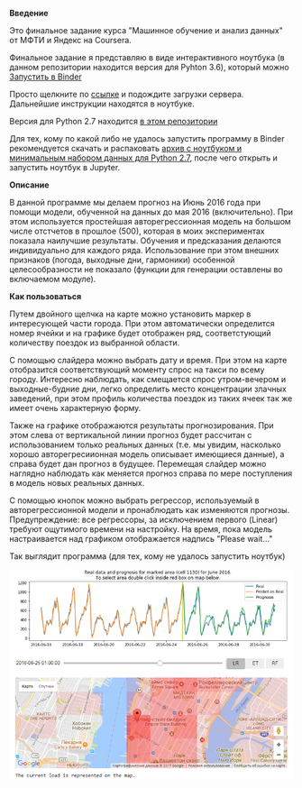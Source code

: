 **Введение**

Это финальное задание курса "Машинное обучение и анализ данных" от МФТИ и Яндекс на Coursera.

Финальное задание я представляю в виде интерактивного ноутбука (в данном репозитории находится версия для Pyhton 3.6), который можно [Запустить в Binder](https://mybinder.org/v2/gh/AntonOvsyannikov/week7_final_AO_py3/master?filepath=yellow_taxi_week7_py3.ipynb)

Просто щелкните по [ссылке](https://mybinder.org/v2/gh/AntonOvsyannikov/week7_final_AO_py3/master?filepath=yellow_taxi_week7_py3.ipynb) и подождите загрузки сервера. Дальнейшие инструкции находятся в ноутбуке.

Версия для Python 2.7 находится [в этом репозитории](https://github.com/AntonOvsyannikov/week7_final)

Для тех, кому по какой либо не удалось запустить программу в Binder рекомендуется скачать и распаковать [архив с ноутбуком и минимальным набором данных для Python 2.7](https://github.com/AntonOvsyannikov/week7_final/raw/master/week7_final_AO.zip), после чего открыть и запустить ноутбук в Jupyter.

**Описание**

В данной программе мы делаем прогноз на Июнь 2016 года при помощи модели, обученной на данных до мая 2016 (включительно). При этом используется простейшая авторегрессионная модель на большом числе отстчетов в прошлое (500), которая в моих экспериментах показала наилучшие результаты. Обучения и предсказания делаются индивидуально для каждого ряда. Использование при этом внешних признаков (погода, выходные дни, гармоники) особенной целесообразности не показало (функции для генерации оставлены во включаемом модуле).

**Как пользоваться**

Путем двойного щелчка на карте можно установить маркер в интересующей части города. При этом автоматически определится номер ячейки и на графике будет отображен ряд, соответстующий количеству поездок из выбранной области.

С помощью слайдера можно выбрать дату и время. При этом на карте отобразится соответствующий моменту спрос на такси по всему городу. Интересно наблюдать, как смещается спрос утром-вечером и выходные-будние дни, легко определить место концентрации злачных заведений, при этом профиль количества поездок из таких ячеек так же имеет очень характерную форму.

Также на графике отображаются результаты прогнозирования. При этом слева от вертикальной линии прогноз будет рассчитан с использованием только реальных данных (т.е. мы увидим, насколько хорошо авторегресиионная модель описывает имеющиеся данные), а справа будет дан прогноз в будущее. Перемещая слайдер можно наглядно наблюдать как меняется прогноз справа по мере поступления в модель новых реальных данных. 

С помощью кнопок можно выбрать регрессор, используемый в авторегрессионной модели и пронаблюдать как изменяются прогнозы. Предупреждение: все регрессоры, за исключением первого (Linear) требуют ощутимого времени на настройку. На время, пока модель настраивается над графиком отображается надпись "Please wait..."

Так выглядит программа (для тех, кому не удалось запустить ноутбук)

<img src="screen.png">
